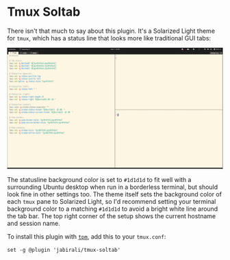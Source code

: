 # Tmux Soltab

There isn't that much to say about this plugin. It's a Solarized Light theme
for `tmux`, which has a status line that looks more like traditional GUI tabs:

![screenshot](screenshot.png)

The statusline background color is set to `#1d1d1d` to fit well with a surrounding
Ubuntu desktop when run in a borderless terminal, but should look fine in other
settings too. The theme itself sets the background color of each `tmux` pane to
Solarized Light, so I'd recommend setting your terminal background color to a
matching `#1d1d1d` to avoid a bright white line around the tab bar. The top
right corner of the setup shows the current hostname and session name.

To install this plugin with [`tpm`][1], add this to your `tmux.conf`:

	set -g @plugin 'jabirali/tmux-soltab'

[1]: https://github.com/tmux-plugins/tpm


